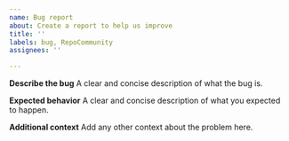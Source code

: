 ```yaml
---
name: Bug report
about: Create a report to help us improve
title: ''
labels: bug, RepoCommunity
assignees: ''

---
```


**Describe the bug**
A clear and concise description of what the bug is.

**Expected behavior**
A clear and concise description of what you expected to happen.

**Additional context**
Add any other context about the problem here.
